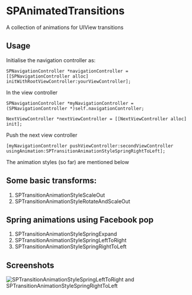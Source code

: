 SPAnimatedTransitions
=====================

A collection of animations for UIView transitions

Usage
-------
Initialise the navigation controller as:

```SPNavigationController *navigationController = [[SPNavigationController alloc] initWithRootViewController:yourViewController];```

In the view controller

```SPNavigationController *myNavigationController = (SPNavigationController *)self.navigationController;```

```NextViewController *nextViewController = [[NextViewController alloc] init];```

Push the next view controller

```[myNavigationController pushViewController:secondViewController usingAnimation:SPTransitionAnimationStyleSpringRightToLeft];```

The animation styles (so far) are mentioned below

Some basic transforms:
-------------------------

1. SPTransitionAnimationStyleScaleOut
2. SPTransitionAnimationStyleRotateAndScaleOut

Spring animations using Facebook pop
-------------------------------------

1. SPTransitionAnimationStyleSpringExpand
2. SPTransitionAnimationStyleSpringLeftToRight
3. SPTransitionAnimationStyleSpringRightToLeft

Screenshots
------------

![SPTransitionAnimationStyleSpringLeftToRight and SPTransitionAnimationStyleSpringRightToLeft](Screenshots/SpringAnimation.gif)
